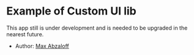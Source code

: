 # Example of Custom UI lib

This app still is under development and is needed to be upgraded in the nearest future.

* Author: [Max Abzaloff](https://github.com/MaxAbzaloff)
